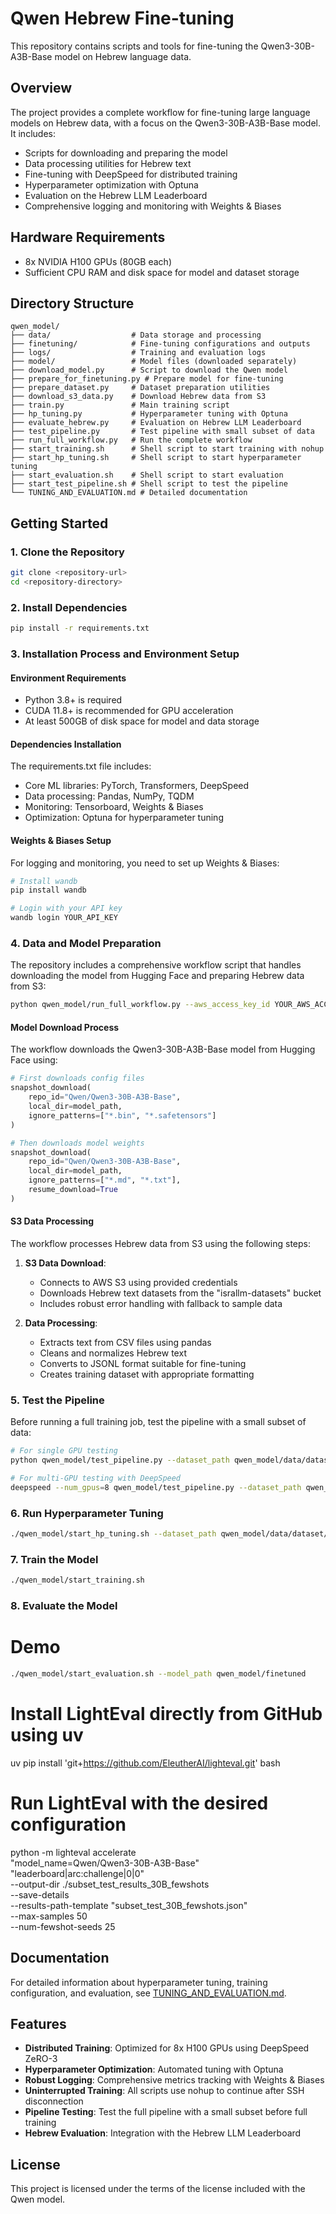 # Qwen Hebrew Fine-tuning

This repository contains scripts and tools for fine-tuning the Qwen3-30B-A3B-Base model on Hebrew language data.

## Overview

The project provides a complete workflow for fine-tuning large language models on Hebrew data, with a focus on the Qwen3-30B-A3B-Base model. It includes:

- Scripts for downloading and preparing the model
- Data processing utilities for Hebrew text
- Fine-tuning with DeepSpeed for distributed training
- Hyperparameter optimization with Optuna
- Evaluation on the Hebrew LLM Leaderboard
- Comprehensive logging and monitoring with Weights & Biases

## Hardware Requirements

- 8x NVIDIA H100 GPUs (80GB each)
- Sufficient CPU RAM and disk space for model and dataset storage

## Directory Structure

```
qwen_model/
├── data/                  # Data storage and processing
├── finetuning/            # Fine-tuning configurations and outputs
├── logs/                  # Training and evaluation logs
├── model/                 # Model files (downloaded separately)
├── download_model.py      # Script to download the Qwen model
├── prepare_for_finetuning.py # Prepare model for fine-tuning
├── prepare_dataset.py     # Dataset preparation utilities
├── download_s3_data.py    # Download Hebrew data from S3
├── train.py               # Main training script
├── hp_tuning.py           # Hyperparameter tuning with Optuna
├── evaluate_hebrew.py     # Evaluation on Hebrew LLM Leaderboard
├── test_pipeline.py       # Test pipeline with small subset of data
├── run_full_workflow.py   # Run the complete workflow
├── start_training.sh      # Shell script to start training with nohup
├── start_hp_tuning.sh     # Shell script to start hyperparameter tuning
├── start_evaluation.sh    # Shell script to start evaluation
├── start_test_pipeline.sh # Shell script to test the pipeline
└── TUNING_AND_EVALUATION.md # Detailed documentation
```

## Getting Started

### 1. Clone the Repository

```bash
git clone <repository-url>
cd <repository-directory>
```

### 2. Install Dependencies

```bash
pip install -r requirements.txt
```

### 3. Installation Process and Environment Setup

#### Environment Requirements
- Python 3.8+ is required
- CUDA 11.8+ is recommended for GPU acceleration
- At least 500GB of disk space for model and data storage

#### Dependencies Installation
The requirements.txt file includes:
- Core ML libraries: PyTorch, Transformers, DeepSpeed
- Data processing: Pandas, NumPy, TQDM
- Monitoring: Tensorboard, Weights & Biases
- Optimization: Optuna for hyperparameter tuning

#### Weights & Biases Setup
For logging and monitoring, you need to set up Weights & Biases:

```bash
# Install wandb
pip install wandb

# Login with your API key
wandb login YOUR_API_KEY
```

### 4. Data and Model Preparation

The repository includes a comprehensive workflow script that handles downloading the model from Hugging Face and preparing Hebrew data from S3:

```bash
python qwen_model/run_full_workflow.py --aws_access_key_id YOUR_AWS_ACCESS_KEY --aws_secret_access_key YOUR_AWS_SECRET_KEY
```

#### Model Download Process
The workflow downloads the Qwen3-30B-A3B-Base model from Hugging Face using:

```python
# First downloads config files
snapshot_download(
    repo_id="Qwen/Qwen3-30B-A3B-Base",
    local_dir=model_path,
    ignore_patterns=["*.bin", "*.safetensors"]
)

# Then downloads model weights
snapshot_download(
    repo_id="Qwen/Qwen3-30B-A3B-Base",
    local_dir=model_path,
    ignore_patterns=["*.md", "*.txt"],
    resume_download=True
)
```

#### S3 Data Processing
The workflow processes Hebrew data from S3 using the following steps:

1. **S3 Data Download**:
   - Connects to AWS S3 using provided credentials
   - Downloads Hebrew text datasets from the "israllm-datasets" bucket
   - Includes robust error handling with fallback to sample data

2. **Data Processing**:
   - Extracts text from CSV files using pandas
   - Cleans and normalizes Hebrew text
   - Converts to JSONL format suitable for fine-tuning
   - Creates training dataset with appropriate formatting

### 5. Test the Pipeline

Before running a full training job, test the pipeline with a small subset of data:

```bash
# For single GPU testing
python qwen_model/test_pipeline.py --dataset_path qwen_model/data/dataset/dataset --max_samples 100

# For multi-GPU testing with DeepSpeed
deepspeed --num_gpus=8 qwen_model/test_pipeline.py --dataset_path qwen_model/data/dataset/dataset --max_samples 100 --single_device --deepspeed qwen_model/deepspeed_config.json
```

### 6. Run Hyperparameter Tuning

```bash
./qwen_model/start_hp_tuning.sh --dataset_path qwen_model/data/dataset/dataset --num_trials 10
```

### 7. Train the Model

```bash
./qwen_model/start_training.sh
```

### 8. Evaluate the Model
# Demo
```bash
./qwen_model/start_evaluation.sh --model_path qwen_model/finetuned
```
# Install LightEval directly from GitHub using uv
uv pip install 'git+https://github.com/EleutherAI/lighteval.git'
bash
# Run LightEval with the desired configuration
python -m lighteval accelerate \
  "model_name=Qwen/Qwen3-30B-A3B-Base" \
  "leaderboard|arc:challenge|0|0" \
  --output-dir ./subset_test_results_30B_fewshots \
  --save-details \
  --results-path-template "subset_test_30B_fewshots.json" \
  --max-samples 50 \
  --num-fewshot-seeds 25

## Documentation

For detailed information about hyperparameter tuning, training configuration, and evaluation, see [TUNING_AND_EVALUATION.md](qwen_model/TUNING_AND_EVALUATION.md).

## Features

- **Distributed Training**: Optimized for 8x H100 GPUs using DeepSpeed ZeRO-3
- **Hyperparameter Optimization**: Automated tuning with Optuna
- **Robust Logging**: Comprehensive metrics tracking with Weights & Biases
- **Uninterrupted Training**: All scripts use nohup to continue after SSH disconnection
- **Pipeline Testing**: Test the full pipeline with a small subset before full training
- **Hebrew Evaluation**: Integration with the Hebrew LLM Leaderboard

## License

This project is licensed under the terms of the license included with the Qwen model.
